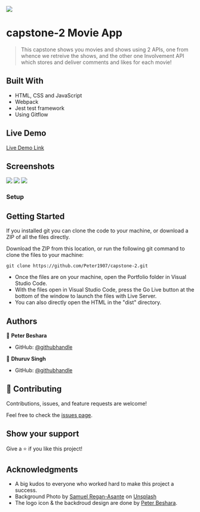 ![](https://img.shields.io/badge/Microverse-blueviolet)

# capstone-2 Movie App

> This capstone shows you movies and shows using 2 APIs, one from whence we retreive the shows, and the other one Involvement API which stores and deliver comments and likes for each movie!

## Built With

- HTML, CSS and JavaScript
- Webpack
- Jest test framework
- Using Gitflow

## Live Demo 

[Live Demo Link](https://peter1907.github.io/CapstoneJS/)

## Screenshots

![](../capstone-2/media/SCREEN01.JPG)
![](../capstone-2/media/SCREEN02.JPG)
![](../capstone-2/media/SCREEN03.JPG)

### Setup

## Getting Started

If you installed git you can clone the code to your machine, or download a ZIP of all the files directly.

Download the ZIP from this location, or run the following git command to clone the files to your machine:

`git clone https://github.com/Peter1907/capstone-2.git `
- Once the files are on your machine, open the Portfolio folder in Visual Studio Code.
- With the files open in Visual Studio Code, press the Go Live button at the bottom of the window to launch the files with Live Server.
- You can also directly open the HTML in the "dist" directory.

## Authors

👤 **Peter Beshara**

- GitHub: [@githubhandle](https://github.com/Peter1907)

👤 **Dhuruv Singh**

- GitHub: [@githubhandle](https://github.com/DhuruvSingh)

## 🤝 Contributing

Contributions, issues, and feature requests are welcome!

Feel free to check the [issues page](../../issues/).

## Show your support

Give a ⭐️ if you like this project!

## Acknowledgments

- A big kudos to everyone who worked hard to make this project a success.
- Background Photo by <a href="https://unsplash.com/@fkaregan?utm_source=unsplash&utm_medium=referral&utm_content=creditCopyText">Samuel Regan-Asante</a> on <a href="https://unsplash.com/s/photos/movies?utm_source=unsplash&utm_medium=referral&utm_content=creditCopyText">Unsplash</a>
- The logo icon & the backdroud design are done by <a href="https://github.com/Peter1907">Peter Beshara</a>.

